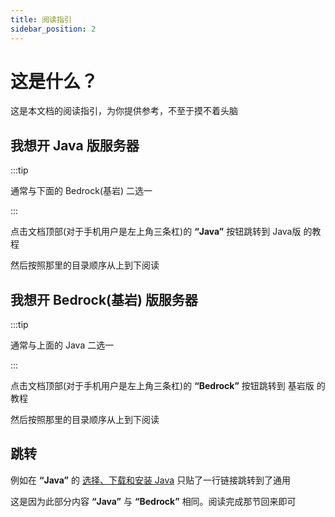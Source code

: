 ```yaml
---
title: 阅读指引
sidebar_position: 2
---
```


# 这是什么？

这是本文档的阅读指引，为你提供参考，不至于摸不着头脑

## 我想开 Java 版服务器

:::tip

通常与下面的 Bedrock(基岩) 二选一

:::

点击文档顶部(对于手机用户是左上角三条杠)的 **“Java”** 按钮跳转到 Java版 的教程

然后按照那里的目录顺序从上到下阅读

## 我想开 Bedrock(基岩) 版服务器

:::tip

通常与上面的 Java 二选一

:::

点击文档顶部(对于手机用户是左上角三条杠)的 **“Bedrock”** 按钮跳转到 基岩版 的教程

然后按照那里的目录顺序从上到下阅读

## 跳转

例如在 **“Java”** 的 [选择、下载和安装 Java](https://nitwikit.8aka.org/Java/preparation/choose-and-download-and-install-java) 只贴了一行链接跳转到了通用

这是因为此部分内容 **“Java”** 与 **“Bedrock”** 相同。阅读完成那节回来即可
